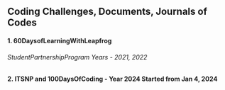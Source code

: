 
## Coding Challenges, Documents, Journals of Codes
#### 1. 60DaysofLearningWithLeapfrog 
###### StudentPartnershipProgram Years - 2021, 2022
#### 2. ITSNP and 100DaysOfCoding - Year 2024 Started from Jan 4, 2024
